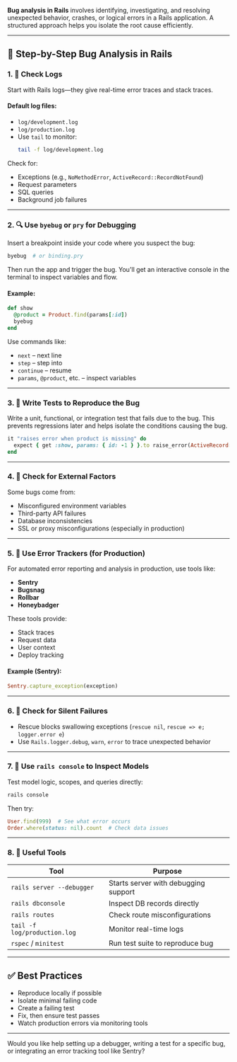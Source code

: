 **Bug analysis in Rails** involves identifying, investigating, and resolving unexpected behavior, crashes, or logical errors in a Rails application. A structured approach helps you isolate the root cause efficiently.

---

## 🧭 Step-by-Step Bug Analysis in Rails

### 1. 🧾 **Check Logs**

Start with Rails logs—they give real-time error traces and stack traces.

#### Default log files:
- `log/development.log`
- `log/production.log`
- Use `tail` to monitor:
  ```bash
  tail -f log/development.log
  ```

Check for:
- Exceptions (e.g., `NoMethodError`, `ActiveRecord::RecordNotFound`)
- Request parameters
- SQL queries
- Background job failures

---

### 2. 🔍 **Use `byebug` or `pry` for Debugging**

Insert a breakpoint inside your code where you suspect the bug:

```ruby
byebug  # or binding.pry
```

Then run the app and trigger the bug. You'll get an interactive console in the terminal to inspect variables and flow.

#### Example:
```ruby
def show
  @product = Product.find(params[:id])
  byebug
end
```

Use commands like:
- `next` – next line
- `step` – step into
- `continue` – resume
- `params`, `@product`, etc. – inspect variables

---

### 3. 🧪 **Write Tests to Reproduce the Bug**

Write a unit, functional, or integration test that fails due to the bug. This prevents regressions later and helps isolate the conditions causing the bug.

```ruby
it "raises error when product is missing" do
  expect { get :show, params: { id: -1 } }.to raise_error(ActiveRecord::RecordNotFound)
end
```

---

### 4. 🔐 **Check for External Factors**

Some bugs come from:
- Misconfigured environment variables
- Third-party API failures
- Database inconsistencies
- SSL or proxy misconfigurations (especially in production)

---

### 5. 🔬 **Use Error Trackers (for Production)**

For automated error reporting and analysis in production, use tools like:

- **Sentry**
- **Bugsnag**
- **Rollbar**
- **Honeybadger**

These tools provide:
- Stack traces
- Request data
- User context
- Deploy tracking

#### Example (Sentry):
```ruby
Sentry.capture_exception(exception)
```

---

### 6. 🔐 **Check for Silent Failures**

- Rescue blocks swallowing exceptions (`rescue nil`, `rescue => e; logger.error e`)
- Use `Rails.logger.debug`, `warn`, `error` to trace unexpected behavior

---

### 7. 🧹 **Use `rails console` to Inspect Models**

Test model logic, scopes, and queries directly:

```bash
rails console
```

Then try:
```ruby
User.find(999)  # See what error occurs
Order.where(status: nil).count  # Check data issues
```

---

### 8. 🧰 Useful Tools

| Tool | Purpose |
|------|---------|
| `rails server --debugger` | Starts server with debugging support |
| `rails dbconsole`         | Inspect DB records directly |
| `rails routes`            | Check route misconfigurations |
| `tail -f log/production.log` | Monitor real-time logs |
| `rspec` / `minitest`      | Run test suite to reproduce bug |

---

## ✅ Best Practices

- Reproduce locally if possible
- Isolate minimal failing code
- Create a failing test
- Fix, then ensure test passes
- Watch production errors via monitoring tools

---

Would you like help setting up a debugger, writing a test for a specific bug, or integrating an error tracking tool like Sentry?